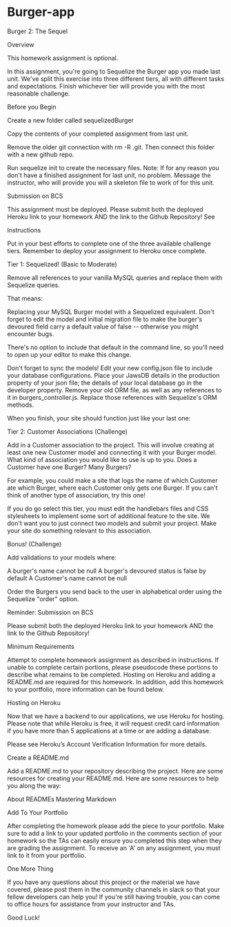 # Burger-app

Burger 2: The Sequel


Overview

This homework assignment is optional.

In this assignment, you're going to Sequelize the Burger app you made last unit. We've split this exercise into three different tiers, all with different tasks and expectations. Finish whichever tier will provide you with the most reasonable challenge.


Before you Begin


Create a new folder called sequelizedBurger

Copy the contents of your completed assignment from last unit.


Remove the older git connection with rm -R .git.
Then connect this folder with a new github repo.


Run sequelize init to create the necessary files.
Note: If for any reason you don't have a finished assignment for last unit, no problem. Message the instructor, who will provide you will a skeleton file to work of for this unit.



Submission on BCS

This assignment must be deployed. Please submit both the deployed Heroku link to your homework AND the link to the Github Repository! See 


Instructions

Put in your best efforts to complete one of the three available challenge tiers. Remember to deploy your assignment to Heroku once complete.


Tier 1: Sequelized! (Basic to Moderate)

Remove all references to your vanilla MySQL queries and replace them with Sequelize queries.

That means:

Replacing your MySQL Burger model with a Sequelized equivalent.
Don't forget to edit the model and initial migration file to make the burger's devoured field carry a default value of false -- otherwise you might encounter bugs.


There's no option to include that default in the command line, so you'll need to open up your editor to make this change.


Don't forget to sync the models!
Edit your new config.json file to include your database configurations. Place your JawsDB details in the production property of your json file; the details of your local database go in the developer property.
Remove your old ORM file, as well as any references to it in burgers_controller.js. Replace those references with Sequelize's ORM methods.

When you finish, your site should function just like your last one:




Tier 2: Customer Associations (Challenge)


Add in a Customer association to the project. This will involve creating at least one new Customer model and connecting it with your Burger model.
What kind of association you would like to use is up to you. Does a Customer have one Burger? Many Burgers?

For example, you could make a site that logs the name of which Customer ate which Burger, where each Customer only gets one Burger. If you can't think of another type of association, try this one!



If you do go select this tier, you must edit the handlebars files and CSS stylesheets to implement some sort of additional feature to the site. We don't want you to just connect two models and submit your project. Make your site do something relevant to this association.



Bonus! (Challenge)



Add validations to your models where:


A burger's name cannot be null
A burger's devoured status is false by default
A Customer's name cannot be null


Order the Burgers you send back to the user in alphabetical order using the Sequelize "order" option.



Reminder: Submission on BCS

Please submit both the deployed Heroku link to your homework AND the link to the Github Repository!





Minimum Requirements

Attempt to complete homework assignment as described in instructions. If unable to complete certain portions, please pseudocode these portions to describe what remains to be completed. Hosting on Heroku and adding a README.md are required for this homework. In addition, add this homework to your portfolio, more information can be found below.




Hosting on Heroku

Now that we have a backend to our applications, we use Heroku for hosting. Please note that while Heroku is free, it will request credit card information if you have more than 5 applications at a time or are adding a database.

Please see Heroku’s Account Verification Information for more details.




Create a README.md

Add a README.md to your repository describing the project. Here are some resources for creating your README.md. Here are some resources to help you along the way:


About READMEs
Mastering Markdown





Add To Your Portfolio

After completing the homework please add the piece to your portfolio. Make sure to add a link to your updated portfolio in the comments section of your homework so the TAs can easily ensure you completed this step when they are grading the assignment. To receive an 'A' on any assignment, you must link to it from your portfolio.




One More Thing

If you have any questions about this project or the material we have covered, please post them in the community channels in slack so that your fellow developers can help you! If you're still having trouble, you can come to office hours for assistance from your instructor and TAs.

Good Luck!
